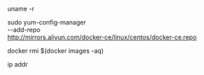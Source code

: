 uname -r


sudo yum-config-manager \
    --add-repo \
    http://mirrors.aliyun.com/docker-ce/linux/centos/docker-ce.repo

docker rmi $(docker images -aq)


ip addr

